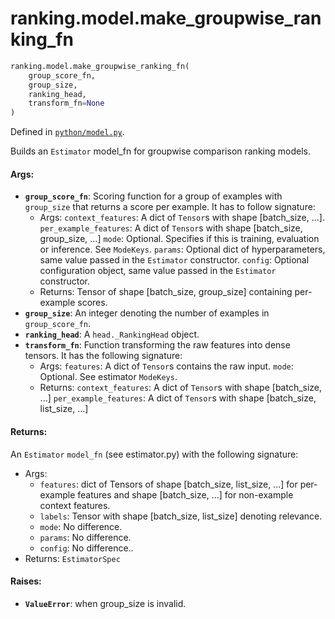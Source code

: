 <div itemscope itemtype="http://developers.google.com/ReferenceObject">
<meta itemprop="name" content="ranking.model.make_groupwise_ranking_fn" />
<meta itemprop="path" content="Stable" />
</div>

# ranking.model.make_groupwise_ranking_fn

``` python
ranking.model.make_groupwise_ranking_fn(
    group_score_fn,
    group_size,
    ranking_head,
    transform_fn=None
)
```



Defined in [`python/model.py`](https://github.com/tensorflow/ranking/tree/master/tensorflow_ranking/python/model.py).

<!-- Placeholder for "Used in" -->

Builds an `Estimator` model_fn for groupwise comparison ranking models.

#### Args:

* <b>`group_score_fn`</b>: Scoring function for a group of examples with `group_size`
    that returns a score per example. It has to follow signature:
    * Args:
      `context_features`: A dict of `Tensor`s with shape [batch_size, ...].
      `per_example_features`: A dict of `Tensor`s with shape [batch_size,
        group_size, ...]
      `mode`: Optional. Specifies if this is training, evaluation or
        inference. See `ModeKeys`.
      `params`: Optional dict of hyperparameters, same value passed in the
        `Estimator` constructor.
      `config`: Optional configuration object, same value passed in the
        `Estimator` constructor.
    * Returns: Tensor of shape [batch_size, group_size] containing per-example
      scores.
* <b>`group_size`</b>: An integer denoting the number of examples in `group_score_fn`.
* <b>`ranking_head`</b>: A `head._RankingHead` object.
* <b>`transform_fn`</b>: Function transforming the raw features into dense tensors. It
    has the following signature:
    * Args:
      `features`: A dict of `Tensor`s contains the raw input.
      `mode`: Optional. See estimator `ModeKeys`.
    * Returns:
      `context_features`: A dict of `Tensor`s with shape [batch_size, ...]
      `per_example_features`: A dict of `Tensor`s with shape [batch_size,
        list_size, ...]


#### Returns:

An `Estimator` `model_fn` (see estimator.py) with the following signature:
* Args:
  * `features`: dict of Tensors of shape [batch_size, list_size, ...] for
  per-example features and shape [batch_size, ...] for non-example context
  features.
  * `labels`: Tensor with shape [batch_size, list_size] denoting relevance.
  * `mode`: No difference.
  * `params`: No difference.
  * `config`: No difference..
* Returns:
  `EstimatorSpec`

#### Raises:

* <b>`ValueError`</b>: when group_size is invalid.